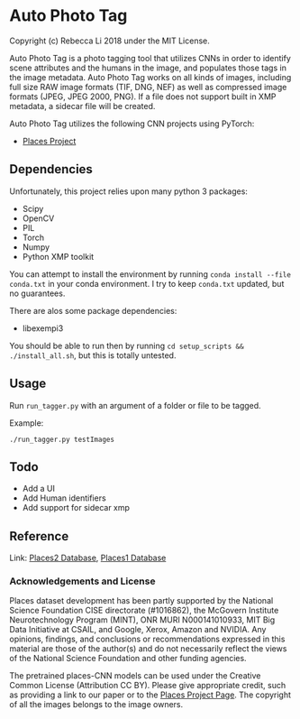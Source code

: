 # Auto Photo Tag

Copyright (c) Rebecca Li 2018 under the MIT License.

Auto Photo Tag is a photo tagging tool that utilizes CNNs in order to identify scene attributes and the humans in the image, and populates those tags in the image metadata. Auto Photo Tag works on all kinds of images, including full size RAW image formats (TIF, DNG, NEF) as well as compressed image formats (JPEG, JPEG 2000, PNG). If a file does not support built in XMP metadata, a sidecar file will be created.

Auto Photo Tag utilizes the following CNN projects using PyTorch:
 * [Places Project](http://places2.csail.mit.edu)

## Dependencies

Unfortunately, this project relies upon many python 3 packages:

* Scipy
* OpenCV
* PIL
* Torch
* Numpy
* Python XMP toolkit

You can attempt to install the environment by running  `conda install --file conda.txt` in your conda environment. I try to keep `conda.txt` updated, but no guarantees.

There are alos some package dependencies:

* libexempi3

You should be able to run then by running `cd setup_scripts && ./install_all.sh`, but this is totally untested.

## Usage

Run `run_tagger.py` with an argument of a folder or file to be tagged.

Example:
```
./run_tagger.py testImages
```


## Todo

* Add a UI
* Add Human identifiers
* Add support for sidecar xmp

## Reference
Link: [Places2 Database](http://places2.csail.mit.edu), [Places1 Database](http://places.csail.mit.edu)

### Acknowledgements and License

Places dataset development has been partly supported by the National Science Foundation CISE directorate (#1016862), the McGovern Institute Neurotechnology Program (MINT), ONR MURI N000141010933, MIT Big Data Initiative at CSAIL, and Google, Xerox, Amazon and NVIDIA. Any opinions, findings, and conclusions or recommendations expressed in this material are those of the author(s) and do not necessarily reflect the views of the National Science Foundation and other funding agencies.

The pretrained places-CNN models can be used under the Creative Common License (Attribution CC BY). Please give appropriate credit, such as providing a link to our paper or to the [Places Project Page](http://places2.csail.mit.edu). The copyright of all the images belongs to the image owners.

